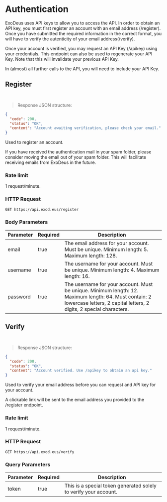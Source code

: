 # Authentication

ExoDeus uses API keys to allow you to access the API. In order to obtain an API key, you must first register an account with an email address (/register). Once you have submitted the required information in the correct format, you will have to verify the autenticity of your email address(/verify).

Once your account is verified, you may request an API Key (/apikey) using your credentials. This endpoint can also be used to regenerate your API Key. Note that this will invalidate your previous API Key.

In (almost) all further calls to the API, you will need to include your API Key.

## Register

```shell
```

```javascript
```

> Response JSON structure:

```json
{ 
  "code": 200, 
  "status": "OK", 
  "content": "Account awaiting verification, please check your email." 
}
```

Used to register an account.

<aside class="notice">
If you have received the authentication mail in your spam folder, please consider moving the email out of your spam folder. This will facilitate receiving emails from ExoDeus in the future.
</aside>

### Rate limit

1 request/minute.

### HTTP Request

`GET https://api.exod.eus/register`

### Body Parameters

Parameter | Required | Description
--------- | -------- | -----------
email     | true     | The email address for your account. Must be unique. Minimum length: 5. Maximum length: 128.
username  | true     | The username for your account. Must be unique. Minimum length: 4. Maximum length: 16. 
password  | true     | The username for your account. Must be unique. Minimum length: 12. Maximum length: 64. Must contain: 2 lowercase letters, 2 capital letters, 2 digits, 2 special characters.


## Verify

```shell
```

```javascript
```

> Response JSON structure:

```json
{ 
  "code": 200, 
  "status": "OK", 
  "content": "Account verified. Use /apikey to obtain an api key." 
}
```

Used to verify your email address before you can request and API key for your account.

A clickable link will be sent to the email address you provided to the /register endpoint.

### Rate limit

1 request/minute.

### HTTP Request

`GET https://api.exod.eus/verify`

### Query Parameters

Parameter | Required | Description
--------- | -------- | -----------
token     | true     | This is a special token generated solely to verify your account.
